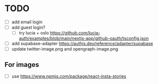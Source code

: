 # TODO

- [ ] add email login
- [ ] add guest login?
    - [ ] try lucia + oslo <https://github.com/lucia-auth/examples/blob/main/nextjs-app/github-oauth/tsconfig.json>
- [ ] add supabase-adapter <https://authjs.dev/reference/adapter/supabase>
- [ ] update twitter-image.png and opengraph-image.png

## For images

- [ ] use <https://www.npmjs.com/package/react-insta-stories>
